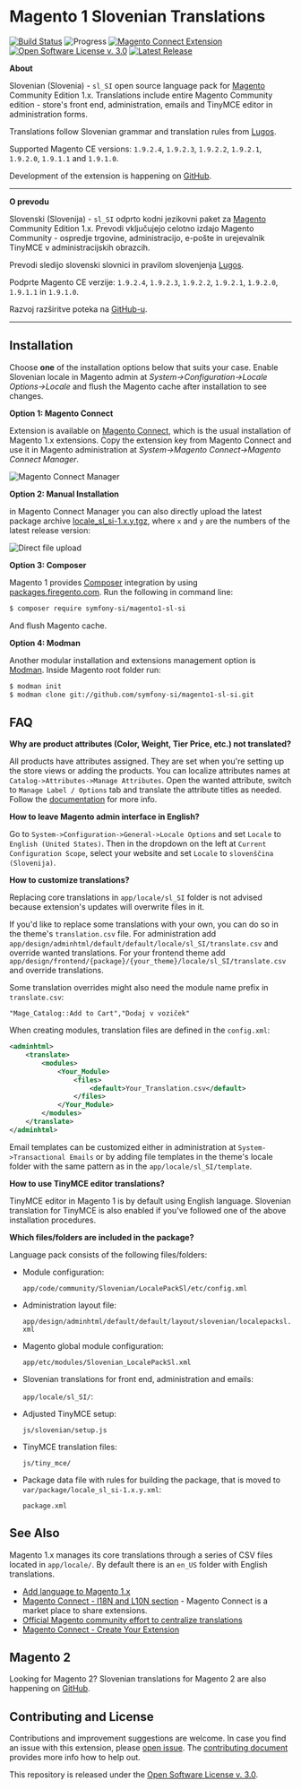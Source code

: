 # Magento 1 Slovenian Translations

[![Build Status](https://travis-ci.org/symfony-si/magento1-sl-si.svg?branch=master)](https://travis-ci.org/symfony-si/magento1-sl-si)
![Progress](http://progressed.io/bar/100?title=completed)
[![Magento Connect Extension](https://img.shields.io/badge/Magento-Connnect-bc6538.svg)][magento-connect]
[![Open Software License v. 3.0](https://img.shields.io/badge/License-OSL--3.0-blue.svg)][license]
[![Latest Release](https://img.shields.io/github/release/symfony-si/magento1-sl-si.svg)][latest-release]

**About**

Slovenian (Slovenia) - `sl_SI` open source language pack for [Magento][magento]
Community Edition 1.x. Translations include entire Magento Community edition - store's
front end, administration, emails and TinyMCE editor in administration forms.

Translations follow Slovenian grammar and translation rules from [Lugos][lugos].

Supported Magento CE versions: `1.9.2.4`, `1.9.2.3`, `1.9.2.2`, `1.9.2.1`, `1.9.2.0`,
`1.9.1.1` and `1.9.1.0`.

Development of the extension is happening on [GitHub][github-project].

---

**O prevodu**

Slovenski (Slovenija) - `sl_SI` odprto kodni jezikovni paket za [Magento][magento]
Community Edition 1.x. Prevodi vključujejo celotno izdajo Magento Community - ospredje
trgovine, administracijo, e-pošte in urejevalnik TinyMCE v administracijskih
obrazcih.

Prevodi sledijo slovenski slovnici in pravilom slovenjenja [Lugos][lugos].

Podprte Magento CE verzije: `1.9.2.4`, `1.9.2.3`, `1.9.2.2`, `1.9.2.1`, `1.9.2.0`,
`1.9.1.1` in `1.9.1.0`.

Razvoj razširitve poteka na [GitHub-u][github-project].

---

## Installation

Choose **one** of the installation options below that suits your case. Enable
Slovenian locale in Magento admin at *System->Configuration->Locale Options->Locale*
and flush the Magento cache after installation to see changes.

**Option 1: Magento Connect**

Extension is available on [Magento Connect][magento-connect], which is the usual
installation of Magento 1.x extensions. Copy the extension key from Magento
Connect and use it in Magento administration at
*System->Magento Connect->Magento Connect Manager*.

![Magento Connect Manager](https://raw.githubusercontent.com/symfony-si/magento1-sl-si/master/img/magentoconnect.png)

**Option 2: Manual Installation**

in Magento Connect Manager you can also directly upload the latest package
archive [locale_sl_si-1.x.y.tgz][latest-release], where `x` and `y` are the
numbers of the latest release version:

![Direct file upload](https://raw.githubusercontent.com/symfony-si/magento1-sl-si/master/img/magentoconnect_2.png)

**Option 3: Composer**

Magento 1 provides [Composer](https://getcomposer.org) integration by using
[packages.firegento.com](http://packages.firegento.com/). Run the following in
command line:

```bash
$ composer require symfony-si/magento1-sl-si
```
And flush Magento cache.

**Option 4: Modman**

Another modular installation and extensions management option is
[Modman](https://github.com/colinmollenhour/modman). Inside Magento root folder
run:

```bash
$ modman init
$ modman clone git://github.com/symfony-si/magento1-sl-si.git
```

## FAQ

**Why are product attributes (Color, Weight, Tier Price, etc.) not translated?**

All products have attributes assigned. They are set when you're setting up the
store views or adding the products. You can localize attributes names at
`Catalog->Attributes->Manage Attributes`. Open the wanted attribute, switch
to `Manage Label / Options` tab and translate the attribute titles as needed. Follow
the [documentation](http://merch.docs.magento.com/ce/user_guide/catalog/product-translate.html)
for more info.

**How to leave Magento admin interface in English?**

Go to `System->Configuration->General->Locale Options` and set `Locale` to
`English (United States)`. Then in the dropdown on the left at
`Current Configuration Scope`, select your website and set `Locale` to
`slovenščina (Slovenija)`.

**How to customize translations?**

Replacing core translations in `app/locale/sl_SI` folder is not advised because
extension's updates will overwrite files in it.

If you'd like to replace some translations with your own, you can do so in the
theme's `translation.csv` file. For administration add
`app/design/adminhtml/default/default/locale/sl_SI/translate.csv` and override
wanted translations. For your frontend theme add
`app/design/frontend/{package}/{your_theme}/locale/sl_SI/translate.csv` and
override translations.

Some translation overrides might also need the module name prefix in
`translate.csv`:

```csv
"Mage_Catalog::Add to Cart","Dodaj v voziček"
```

When creating modules, translation files are defined in the `config.xml`:

```xml
<adminhtml>
    <translate>
        <modules>
            <Your_Module>
                <files>
                    <default>Your_Translation.csv</default>
                </files>
            </Your_Module>
        </modules>
    </translate>
</adminhtml>
```

Email templates can be customized either in administration at
`System->Transactional Emails` or by adding file templates in the theme's locale
folder with the same pattern as in the `app/locale/sl_SI/template`.

**How to use TinyMCE editor translations?**

TinyMCE editor in Magento 1 is by default using English language. Slovenian
translation for TinyMCE is also enabled if you've followed one of the above
installation procedures.

**Which files/folders are included in the package?**

Language pack consists of the following files/folders:

* Module configuration:

  `app/code/community/Slovenian/LocalePackSl/etc/config.xml`

* Administration layout file:

  `app/design/adminhtml/default/default/layout/slovenian/localepacksl.xml`

* Magento global module configuration:

  `app/etc/modules/Slovenian_LocalePackSl.xml`

* Slovenian translations for front end, administration and emails:

  `app/locale/sl_SI/`:

* Adjusted TinyMCE setup:

  `js/slovenian/setup.js`

* TinyMCE translation files:

  `js/tiny_mce/`

* Package data file with rules for building the package, that is moved to `var/package/locale_sl_si-1.x.y.xml`:

  `package.xml`


## See Also

Magento 1.x manages its core translations through a series of CSV files located
in `app/locale/`. By default there is an `en_US` folder with English translations.

* [Add language to Magento 1.x](http://merch.docs.magento.com/ce/user_guide/store-operations/language-add.html)
* [Magento Connect - I18N and L10N section](https://www.magentocommerce.com/magento-connect/customer-experience/internationalization-localization.html) - Magento Connect is a market place to share extensions.
* [Official Magento community effort to centralize translations](https://crowdin.com/project/magento-1)
* [Magento Connect - Create Your Extension](https://www.magentocommerce.com/magento-connect/create_your_extension/)


## Magento 2

Looking for Magento 2? Slovenian translations for Magento 2 are also happening on
[GitHub](https://github.com/symfony-si/magento2-sl_si).


## Contributing and License

Contributions and improvement suggestions are welcome. In case you find an issue
with this extension, please [open issue](https://github.com/symfony-si/magento1-sl-si/issues).
The [contributing document](https://github.com/symfony-si/magento1-sl-si/blob/master/CONTRIBUTING.md)
provides more info how to help out.

This repository is released under the [Open Software License v. 3.0][license].


[magento-connect]: https://www.magentocommerce.com/magento-connect/catalog/product/view/id/30929/s/slovenian-translations/
[latest-release]: https://github.com/symfony-si/magento1-sl-si/releases/latest
[license]: https://github.com/symfony-si/magento1-sl-si/blob/master/LICENSE
[lugos]: https://wiki.lugos.si/slovenjenje:pravila
[github-project]: https://github.com/symfony-si/magento1-sl-si
[magento]: https://magento.com/

